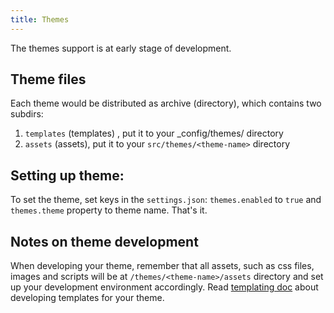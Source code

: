```yaml
---
title: Themes
---
```

The themes support is at early stage of development. 

Theme files
-----------
Each theme would be distributed as archive (directory), which contains two subdirs:

1. `templates` (templates) , put it to your _config/themes/<theme-name> directory
2. `assets` (assets), put it to your `src/themes/<theme-name>` directory

Setting up theme:
----------------
To set the theme, set  keys in the `settings.json`: 
`themes.enabled` to  `true` and  `themes.theme` property to theme name. That's it.

Notes on theme development
--------------------------
When developing your theme, remember that all assets, such as css files, 
images and scripts will be at `/themes/<theme-name>/assets` directory
and set up your development environment accordingly. 
Read [templating doc](templates.md) about developing templates for your theme.
